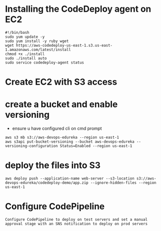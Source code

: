 
# Installing the CodeDeploy agent on EC2
```
#!/bin/bash
sudo yum update -y
sudo yum install -y ruby wget
wget https://aws-codedeploy-us-east-1.s3.us-east-1.amazonaws.com/latest/install
chmod +x ./install
sudo ./install auto
sudo service codedeploy-agent status
```
# Create EC2 with S3 access




# create a bucket and enable versioning
- ensure u have configured cli on cmd prompt
```
aws s3 mb s3://aws-devops-edureka --region us-east-1 
aws s3api put-bucket-versioning --bucket aws-devops-edureka --versioning-configuration Status=Enabled --region us-east-1  
```

# deploy the files into S3
```
aws deploy push --application-name web-server --s3-location s3://aws-devops-edureka/codedeploy-demo/app.zip --ignore-hidden-files --region us-east-1 
```
# Configure CodePipeline
```
Configure CodePipeline to deploy on test servers and set a manual approval stage with an SNS notification to deploy on prod servers
```
